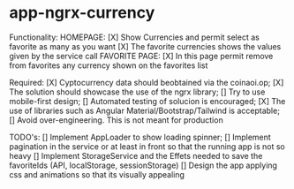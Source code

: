 # app-ngrx-currency

Functionality:
    HOMEPAGE:
        [X]  Show Currencies and permit select as favorite as many as you want
        [X]  The favorite currencies shows the values given by the service call
    FAVORITE PAGE:
        [X]  In this page permit remove from favorites any currency shown on the favorites list

Required:
    [X] Cyptocurrency data should beobtained via the coinaoi.op;
    [X] The solution should showcase the use of the ngrx library;
    [] Try to use mobile-first design;
    [] Automated testing of solucion is encouraged;
    [X] The use of libraries such as Angular Material/Bootstrap/Tailwind is acceptable;
    [] Avoid over-engineering. This is not meant for production

TODO's:
    []  Implement AppLoader to show loading spinner;
    []  Implement pagination in the service or at least in front so that the running app is not so heavy
    []  Implement StorageService and the Effets needed to save the favoriteIds (API, localStorage, sessionStorage)
    []  Design the app applying css and animations so that its visually appealing

